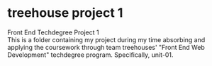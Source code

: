 # treehouse project 1
Front End Techdegree Project 1<br>
This is a folder containing my project during my time absorbing and applying the coursework through team treehouses' "Front End Web Development" techdegree program.
Specifically, unit-01.
